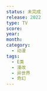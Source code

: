 ```yaml
---
status: 未完成
release: 2022
type: TV
score: 
year: 
month: 
category:
  - 动漫
tags:
  - E类
  - 漫改
  - 异世界
  - 奇幻
---
```

